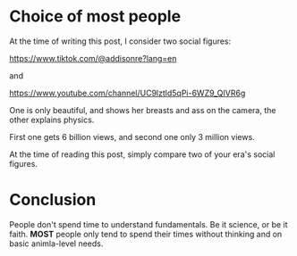 # Choice of most people

At the time of writing this post, I consider two social figures:

https://www.tiktok.com/@addisonre?lang=en   

and   

https://www.youtube.com/channel/UC9lztld5qPi-6WZ9_QIVR6g   

One is only beautiful, and shows her breasts and ass on the camera, the other explains physics.

First one gets 6 billion views, and second one only 3 million views.

At the time of reading this post, simply compare two of your era's social figures.

# Conclusion

People don't spend time to understand fundamentals. Be it science, or be it faith. **MOST** people only tend to spend their times without thinking and on basic animla-level needs.
